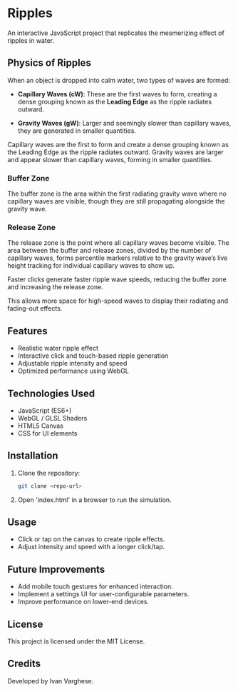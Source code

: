 # Ripples

An interactive JavaScript project that replicates the mesmerizing effect of ripples in water.

## Physics of Ripples

When an object is dropped into calm water, two types of waves are formed:

- **Capillary Waves (cW)**: These are the first waves to form, creating a dense grouping known as the **Leading Edge** as the ripple radiates outward.

- **Gravity Waves (gW)**: Larger and seemingly slower than capillary waves, they are generated in smaller quantities.

Capillary waves are the first to form and create a dense grouping known as the Leading Edge as the ripple radiates outward. Gravity waves are larger and appear slower than capillary waves, forming in smaller quantities.

### Buffer Zone

The buffer zone is the area within the first radiating gravity wave where no capillary waves are visible, though they are still propagating alongside the gravity wave.

### Release Zone

The release zone is the point where all capillary waves become visible. The area between the buffer and release zones, divided by the number of capillary waves, forms percentile markers relative to the gravity wave’s live height tracking for individual capillary waves to show up.

Faster clicks generate faster ripple wave speeds, reducing the buffer zone and increasing the release zone.

This allows more space for high-speed waves to display their radiating and fading-out effects.

## Features

- Realistic water ripple effect
- Interactive click and touch-based ripple generation
- Adjustable ripple intensity and speed
- Optimized performance using WebGL

## Technologies Used

- JavaScript (ES6+)
- WebGL / GLSL Shaders
- HTML5 Canvas
- CSS for UI elements

## Installation

1. Clone the repository:

   ```bash
   git clone <repo-url>

2. Open 'index.html' in a browser to run the simulation.

## Usage
- Click or tap on the canvas to create ripple effects.
- Adjust intensity and speed with a longer click/tap.

## Future Improvements 
- Add mobile touch gestures for enhanced interaction.
- Implement a settings UI for user-configurable parameters.
- Improve performance on lower-end devices.

## License
This project is licensed under the MIT License.

## Credits
Developed by Ivan Varghese.
